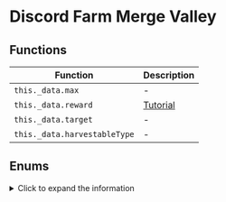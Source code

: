 # Discord Farm Merge Valley

## Functions
|Function|Description|
|--|--|
|`this._data.max`|-|
|`this._data.reward`|[Tutorial](https://youtu.be/P-pKHxkn9ZM?si=53LLLY5Wjlz-uYKj)|
|`this._data.target`|-|
|`this._data.harvestableType`|-|

## Enums

<details> 
  <summary>Click to expand the information</summary>
  
### Upgrade Card

<details> 
  <summary>Click to expand the information</summary>
  
|Enum|Status|Function|
|--|--|--|
|`"upgrade_card_1"`|`{"Reward": True, "Harvest": True}`|`this._data.harvestableType`|
|`"upgrade_card_2"`|`{"Reward": True, "Harvest": True}`|`this._data.harvestableType`|
|`"upgrade_card_3"`|`{"Reward": True, "Harvest": True}`|`this._data.harvestableType`|

</details>

### Reward

<details> 
  <summary>Click to expand the information</summary>
  
#### Items Reward
|Enum|Status|Function|
|--|--|--|
|`"coins"`|`{"Reward": True, "Collect": True}`|`this._data.reward`|
|`"gems"`|`{"Reward": True, "Collect": True}`|`this._data.reward`|
|`"crates"`|`{"Reward": True, "Collect": True}`|`this._data.reward`|
|`"energy"`|`{"Reward": True, "Collect": True}`|`this._data.reward`|
|`"tickets"`|`{"Reward": True, "Collect": True}`|`this._data.reward`|
  
#### Ingredients Reward
|Enum|Status|Function|
|--|--|--|
|`"wheat"`|`{"Reward": True, "Collect": True}`|`this._data.reward`|
|`"egg"`|`{"Reward": True, "Collect": True}`|`this._data.reward`|
|`"sunflower"`|`{"Reward": True, "Collect": True}`|`this._data.reward`|
|`"milk"`|`{"Reward": True, "Collect": True}`|`this._data.reward`|
|`"sugarcane"`|`{"Reward": True, "Collect": True}`|`this._data.reward`|
|`"bacon"`|`{"Reward": True, "Collect": True}`|`this._data.reward`|
|`"carrot"`|`{"Reward": True, "Collect": True}`|`this._data.reward`|
|`"goatmilk"`|`{"Reward": True, "Collect": True}`|`this._data.reward`|
|`"soybeans"`|`{"Reward": True, "Collect": True}`|`this._data.reward`|
|`"wool"`|`{"Reward": True, "Collect": True}`|`this._data.reward`|
|`"corn"`|`{"Reward": True, "Collect": True}`|`this._data.reward`|
|`"fur"`|`{"Reward": True, "Collect": True}`|`this._data.reward`|
|`"coffeebeans"`|`{"Reward": True, "Collect": True}`|`this._data.reward`|
|`"tomato"`|`{"Reward": True, "Collect": True}`|`this._data.reward`|
|`"avocado"`|`{"Reward": True, "Collect": True}`|`this._data.reward`|
|`"truffle"`|`{"Reward": True, "Collect": True}`|`this._data.reward`|

</details>

### Reward Spawn

<details> 
  <summary>Click to expand the information</summary>
  
#### Coin
|Enum|Status|Function|
|--|--|--|
|`"coin_1"`|`{"Reward": True, "Spawn": True}`|`this._data.target`|
|`"coin_2"`|`{"Reward": True, "Spawn": True}`|`this._data.target`|
|`"coin_3"`|`{"Reward": True, "Spawn": True}`|`this._data.target`|
|`"coin_4"`|`{"Reward": True, "Spawn": True}`|`this._data.target`|
|`"coin_5"`|`{"Reward": True, "Spawn": True}`|`this._data.target`|
|`"coin_6"`|`{"Reward": True, "Spawn": True}`|`this._data.target`|
|`"coin_7"`|`{"Reward": True, "Spawn": True}`|`this._data.target`|
|`"coin_8"`|`{"Reward": True, "Spawn": True}`|`this._data.target`|

#### Gems
|Enum|Status|Function|
|--|--|--|
|`"gem_1"`|`{"Reward": True, "Spawn": True}`|`this._data.target`|
|`"gem_2"`|`{"Reward": True, "Spawn": True}`|`this._data.target`|
|`"gem_3"`|`{"Reward": True, "Spawn": True}`|`this._data.target`|
|`"gem_4"`|`{"Reward": True, "Spawn": True}`|`this._data.target`|
|`"gem_5"`|`{"Reward": True, "Spawn": True}`|`this._data.target`|
|`"gem_6"`|`{"Reward": True, "Spawn": True}`|`this._data.target`|

#### Energy
  
|Enum|Status|Function|
|--|--|--|
|`"energy_1"`|`{"Reward": True, "Spawn": True}`|`this._data.target`|
|`"energy_2"`|`{"Reward": True, "Spawn": True}`|`this._data.target`|
|`"energy_3"`|`{"Reward": True, "Spawn": True}`|`this._data.target`|
|`"energy_4"`|`{"Reward": True, "Spawn": True}`|`this._data.target`|

</details>

### Plant Spawn

<details> 
  <summary>Click to expand the information</summary>
  
#### Wheat
|Enum|Status|Function|
|--|--|--|
|`"wheat_1"`|`{"Reward": True, "Spawn": True}`|`this._data.target`|
|`"wheat_2"`|`{"Reward": True, "Spawn": True}`|`this._data.target`|
|`"wheat_3"`|`{"Reward": True, "Spawn": True}`|`this._data.target`|
|`"wheat_4"`|`{"Reward": True, "Spawn": True}`|`this._data.target`|

#### Sugarcane
|Enum|Status|Function|
|--|--|--|
|`"sugarcane_1"`|`{"Reward": True, "Spawn": True}`|`this._data.target`|
|`"sugarcane_2"`|`{"Reward": True, "Spawn": True}`|`this._data.target`|
|`"sugarcane_3"`|`{"Reward": True, "Spawn": True}`|`this._data.target`|
|`"sugarcane_4"`|`{"Reward": True, "Spawn": True}`|`this._data.target`|

#### Carrot
|Enum|Status|Function|
|--|--|--|
|`"carrot_1"`|`{"Reward": True, "Spawn": True}`|`this._data.target`|
|`"carrot_2"`|`{"Reward": True, "Spawn": True}`|`this._data.target`|
|`"carrot_3"`|`{"Reward": True, "Spawn": True}`|`this._data.target`|
|`"carrot_4"`|`{"Reward": True, "Spawn": True}`|`this._data.target`|

#### Soybeans
|Enum|Status|Function|
|--|--|--|
|`"soybeans_1"`|`{"Reward": True, "Spawn": True}`|`this._data.target`|
|`"soybeans_2"`|`{"Reward": True, "Spawn": True}`|`this._data.target`|
|`"soybeans_3"`|`{"Reward": True, "Spawn": True}`|`this._data.target`|
|`"soybeans_4"`|`{"Reward": True, "Spawn": True}`|`this._data.target`|

#### Sunflower
|Enum|Status|Function|
|--|--|--|
|`"sunflower_1"`|`{"Reward": True, "Spawn": True}`|`this._data.target`|
|`"sunflower_2"`|`{"Reward": True, "Spawn": True}`|`this._data.target`|
|`"sunflower_3"`|`{"Reward": True, "Spawn": True}`|`this._data.target`|
|`"sunflower_4"`|`{"Reward": True, "Spawn": True}`|`this._data.target`|

#### Corn
|Enum|Status|Function|
|--|--|--|
|`"corn_1"`|`{"Reward": True, "Spawn": True}`|`this._data.target`|
|`"corn_2"`|`{"Reward": True, "Spawn": True}`|`this._data.target`|
|`"corn_3"`|`{"Reward": True, "Spawn": True}`|`this._data.target`|
|`"corn_4"`|`{"Reward": True, "Spawn": True}`|`this._data.target`|

#### Coffe
|Enum|Status|Function|
|--|--|--|
|`"coffee_1"`|`{"Reward": True, "Spawn": True}`|`this._data.target`|
|`"coffee_2"`|`{"Reward": True, "Spawn": True}`|`this._data.target`|
|`"coffee_3"`|`{"Reward": True, "Spawn": True}`|`this._data.target`|
|`"coffee_4"`|`{"Reward": True, "Spawn": True}`|`this._data.target`|

#### Tomato
|Enum|Status|Function|
|--|--|--|
|`"tomato_1"`|`{"Reward": True, "Spawn": True}`|`this._data.target`|
|`"tomato_2"`|`{"Reward": True, "Spawn": True}`|`this._data.target`|
|`"tomato_3"`|`{"Reward": True, "Spawn": True}`|`this._data.target`|
|`"tomato_4"`|`{"Reward": True, "Spawn": True}`|`this._data.target`|

#### Avocado
|Enum|Status|Function|
|--|--|--|
|`"avocado_1"`|`{"Reward": True, "Spawn": True}`|`this._data.target`|
|`"avocado_2"`|`{"Reward": True, "Spawn": True}`|`this._data.target`|
|`"avocado_3"`|`{"Reward": True, "Spawn": True}`|`this._data.target`|
|`"avocado_4"`|`{"Reward": True, "Spawn": True}`|`this._data.target`|

</details>

### Animal Spawn

<details> 
  <summary>Click to expand the information</summary>
  
#### Chicken
|Enum|Status|Function|
|--|--|--|
|`"chicken_1"`|`{"Reward": True, "Spawn": True}`|`this._data.target`|
|`"chicken_2"`|`{"Reward": True, "Spawn": True}`|`this._data.target`|
|`"chicken_3"`|`{"Reward": True, "Spawn": True}`|`this._data.target`|
|`"chicken_4"`|`{"Reward": True, "Spawn": True}`|`this._data.target`|

#### Cow
|Enum|Status|Function|
|--|--|--|
|`"cow_1"`|`{"Reward": True, "Spawn": True}`|`this._data.target`|
|`"cow_2"`|`{"Reward": True, "Spawn": True}`|`this._data.target`|
|`"cow_3"`|`{"Reward": True, "Spawn": True}`|`this._data.target`|
|`"cow_4"`|`{"Reward": True, "Spawn": True}`|`this._data.target`|

#### Goat
|Enum|Status|Function|
|--|--|--|
|`"goat_1"`|`{"Reward": True, "Spawn": True}`|`this._data.target`|
|`"goat_2"`|`{"Reward": True, "Spawn": True}`|`this._data.target`|
|`"goat_3"`|`{"Reward": True, "Spawn": True}`|`this._data.target`|
|`"goat_4"`|`{"Reward": True, "Spawn": True}`|`this._data.target`|

#### Pig
|Enum|Status|Function|
|--|--|--|
|`"pig_1"`|`{"Reward": True, "Spawn": True}`|`this._data.target`|
|`"pig_2"`|`{"Reward": True, "Spawn": True}`|`this._data.target`|
|`"pig_3"`|`{"Reward": True, "Spawn": True}`|`this._data.target`|
|`"pig_4"`|`{"Reward": True, "Spawn": True}`|`this._data.target`|

#### Sheep
|Enum|Status|Function|
|--|--|--|
|`"sheep_1"`|`{"Reward": True, "Spawn": True}`|`this._data.target`|
|`"sheep_2"`|`{"Reward": True, "Spawn": True}`|`this._data.target`|
|`"sheep_3"`|`{"Reward": True, "Spawn": True}`|`this._data.target`|
|`"sheep_4"`|`{"Reward": True, "Spawn": True}`|`this._data.target`|

#### Deer
|Enum|Status|Function|
|--|--|--|
|`"deer_1"`|`{"Reward": True, "Spawn": True}`|`this._data.target`|
|`"deer_2"`|`{"Reward": True, "Spawn": True}`|`this._data.target`|
|`"deer_3"`|`{"Reward": True, "Spawn": True}`|`this._data.target`|
|`"deer_4"`|`{"Reward": True, "Spawn": True}`|`this._data.target`|

#### Truffle Pig
|Enum|Status|Function|
|--|--|--|
|`"trufflepig_1"`|`{"Reward": True, "Spawn": True}`|`this._data.target`|
|`"trufflepig_2"`|`{"Reward": True, "Spawn": True}`|`this._data.target`|
|`"trufflepig_3"`|`{"Reward": True, "Spawn": True}`|`this._data.target`|
|`"trufflepig_4"`|`{"Reward": True, "Spawn": True}`|`this._data.target`|

</details>

### Addon Spawn

<details> 
  <summary>Click to expand the information</summary>
  
#### Stone Spawn
|Enum|Status|Function|
|--|--|--|
|`"stone_1"`|`{"Reward": True, "Spawn": True}`|`this._data.target`|
|`"stone_2"`|`{"Reward": True, "Spawn": True}`|`this._data.target`|
|`"stone_3"`|`{"Reward": True, "Spawn": True}`|`this._data.target`|
|`"stone_4"`|`{"Reward": True, "Spawn": True}`|`this._data.target`|
|`"stone_5"`|`{"Reward": True, "Spawn": True}`|`this._data.target`|
|`"stone_6"`|`{"Reward": True, "Spawn": True}`|`this._data.target`|
|`"stone_7"`|`{"Reward": True, "Spawn": True}`|`this._data.target`|
|`"stone_8"`|`{"Reward": True, "Spawn": True}`|`this._data.target`|

#### Wood Spawn
|Enum|Status|Function|
|--|--|--|
|`"wood_1"`|`{"Reward": True, "Spawn": True}`|`this._data.target`|
|`"wood_2"`|`{"Reward": True, "Spawn": True}`|`this._data.target`|
|`"wood_3"`|`{"Reward": True, "Spawn": True}`|`this._data.target`|
|`"wood_4"`|`{"Reward": True, "Spawn": True}`|`this._data.target`|
|`"wood_5"`|`{"Reward": True, "Spawn": True}`|`this._data.target`|
|`"wood_6"`|`{"Reward": True, "Spawn": True}`|`this._data.target`|
|`"wood_7"`|`{"Reward": True, "Spawn": True}`|`this._data.target`|
|`"wood_8"`|`{"Reward": True, "Spawn": True}`|`this._data.target`|

#### Tool Spawn
|Enum|Status|Function|
|--|--|--|
|`"tool_1"`|`{"Reward": True, "Spawn": True}`|`this._data.target`|
|`"tool_2"`|`{"Reward": True, "Spawn": True}`|`this._data.target`|
|`"tool_3"`|`{"Reward": True, "Spawn": True}`|`this._data.target`|
|`"tool_4"`|`{"Reward": True, "Spawn": True}`|`this._data.target`|
|`"tool_5"`|`{"Reward": True, "Spawn": True}`|`this._data.target`|
|`"tool_6"`|`{"Reward": True, "Spawn": True}`|`this._data.target`|
|`"tool_7"`|`{"Reward": True, "Spawn": True}`|`this._data.target`|
|`"tool_8"`|`{"Reward": True, "Spawn": True}`|`this._data.target`|
|`"tool_9"`|`{"Reward": True, "Spawn": True}`|`this._data.target`|
|`"tool_10"`|`{"Reward": True, "Spawn": True}`|`this._data.target`|

#### Greenhouse Spawn
|Enum|Status|Function|
|--|--|--|
|`"greenhouse_1"`|`{"Reward": True, "Spawn": True}`|`this._data.target`|
|`"greenhouse_2"`|`{"Reward": True, "Spawn": True}`|`this._data.target`|
|`"greenhouse_3"`|`{"Reward": True, "Spawn": True}`|`this._data.target`|
|`"greenhouse_4"`|`{"Reward": True, "Spawn": True}`|`this._data.target`|
|`"greenhouse_5"`|`{"Reward": True, "Spawn": True}`|`this._data.target`|
|`"greenhouse_6"`|`{"Reward": True, "Spawn": True}`|`this._data.target`|
|`"greenhouse_7"`|`{"Reward": True, "Spawn": True}`|`this._data.target`|
|`"greenhouse_8"`|`{"Reward": True, "Spawn": True}`|`this._data.target`|
|`"greenhouse_9"`|`{"Reward": True, "Spawn": True}`|`this._data.target`|
|`"greenhouse_10"`|`{"Reward": True, "Spawn": True}`|`this._data.target`|
|`"greenhouse_11"`|`{"Reward": True, "Spawn": True}`|`this._data.target`|
|`"greenhouse"`|`{"Reward": True, "Spawn": True}`|`this._data.target`|

#### Decorative Spawn
|Enum|Status|Function|
|--|--|--|
|`"decorative_toilet"`|`{"Reward": True, "Spawn": True}`|`this._data.target`|
|`"decorative_windmill"`|`{"Reward": True, "Spawn": True}`|`this._data.target`|
|`"decorative_chickencoop"`|`{"Reward": True, "Spawn": True}`|`this._data.target`|
|`"decorative_doghouse"`|`{"Reward": True, "Spawn": True}`|`this._data.target`|
|`"decorative_farmhouse"`|`{"Reward": True, "Spawn": True}`|`this._data.target`|
|`"decorative_feedingtrough"`|`{"Reward": True, "Spawn": True}`|`this._data.target`|
|`"decorative_birdshouse"`|`{"Reward": True, "Spawn": True}`|`this._data.target`|
|`"decorative_barn"`|`{"Reward": True, "Spawn": True}`|`this._data.target`|
|`"decorative_flowerpots"`|`{"Reward": True, "Spawn": True}`|`this._data.target`|
|`"decorative_fountain"`|`{"Reward": True, "Spawn": True}`|`this._data.target`|
|`"decorative_haywagon"`|`{"Reward": True, "Spawn": True}`|`this._data.target`|
|`"decorative_lamppost"`|`{"Reward": True, "Spawn": True}`|`this._data.target`|
|`"decorative_milktank"`|`{"Reward": True, "Spawn": True}`|`this._data.target`|
|`"decorative_picknicktable"`|`{"Reward": True, "Spawn": True}`|`this._data.target`|
|`"decorative_shed"`|`{"Reward": True, "Spawn": True}`|`this._data.target`|
|`"decorative_silo"`|`{"Reward": True, "Spawn": True}`|`this._data.target`|
|`"decorative_stoneflowerpot"`|`{"Reward": True, "Spawn": True}`|`this._data.target`|
|`"decorative_watertower"`|`{"Reward": True, "Spawn": True}`|`this._data.target`|
|`"decorative_well"`|`{"Reward": True, "Spawn": True}`|`this._data.target`|
|`"flower_1"`|`{"Reward": True, "Spawn": True}`|`this._data.target`|
|`"flower_2"`|`{"Reward": True, "Spawn": True}`|`this._data.target`|
|`"flower_3"`|`{"Reward": True, "Spawn": True}`|`this._data.target`|
|`"flower_5"`|`{"Reward": True, "Spawn": True}`|`this._data.target`|
|`"flower_4"`|`{"Reward": True, "Spawn": True}`|`this._data.target`|
|`"flower_6"`|`{"Reward": True, "Spawn": True}`|`this._data.target`|
|`"flower_7"`|`{"Reward": True, "Spawn": True}`|`this._data.target`|
|`"flower_8"`|`{"Reward": True, "Spawn": True}`|`this._data.target`|
|`"flower_9"`|`{"Reward": True, "Spawn": True}`|`this._data.target`|
|`"flower_10"`|`{"Reward": True, "Spawn": True}`|`this._data.target`|

#### Decorative Christmas Spawn
|Enum|Status|Function|
|--|--|--|
|`"decorative_christmas_candygate"`|`{"Reward": True, "Spawn": True}`|`this._data.target`|
|`"decorative_christmas_elfteddy"`|`{"Reward": True, "Spawn": True}`|`this._data.target`|
|`"decorative_christmas_elfmail"`|`{"Reward": True, "Spawn": True}`|`this._data.target`|
|`"decorative_christmas_fireplace"`|`{"Reward": True, "Spawn": True}`|`this._data.target`|
|`"decorative_christmas_gift01"`|`{"Reward": True, "Spawn": True}`|`this._data.target`|
|`"decorative_christmas_elftrain"`|`{"Reward": True, "Spawn": True}`|`this._data.target`|
|`"decorative_christmas_gift02"`|`{"Reward": True, "Spawn": True}`|`this._data.target`|
|`"decorative_christmas_gingerbell"`|`{"Reward": True, "Spawn": True}`|`this._data.target`|
|`"decorative_christmas_gingerbreadhouse"`|`{"Reward": True, "Spawn": True}`|`this._data.target`|
|`"decorative_christmas_gift03"`|`{"Reward": True, "Spawn": True}`|`this._data.target`|
|`"decorative_christmas_santagift"`|`{"Reward": True, "Spawn": True}`|`this._data.target`|
|`"decorative_christmas_nutcracker"`|`{"Reward": True, "Spawn": True}`|`this._data.target`|
|`"decorative_christmas_gingerbreadsnow"`|`{"Reward": True, "Spawn": True}`|`this._data.target`|
|`"decorative_christmas_santamail"`|`{"Reward": True, "Spawn": True}`|`this._data.target`|
|`"decorative_christmas_sleigh"`|`{"Reward": True, "Spawn": True}`|`this._data.target`|
|`"decorative_christmas_snowdinner"`|`{"Reward": True, "Spawn": True}`|`this._data.target`|
|`"decorative_christmas_snowcaroling"`|`{"Reward": True, "Spawn": True}`|`this._data.target`|
|`"decorative_christmas_snowfight"`|`{"Reward": True, "Spawn": True}`|`this._data.target`|
|`"decorative_christmas_snowgifting"`|`{"Reward": True, "Spawn": True}`|`this._data.target`|
|`"decorative_christmas_gingerbreadhousesmall"`|`{"Reward": True, "Spawn": True}`|`this._data.target`|
|`"decorative_christmas_snowglobe"`|`{"Reward": True, "Spawn": True}`|`this._data.target`|
|`"decorative_christmas_snowjello"`|`{"Reward": True, "Spawn": True}`|`this._data.target`|
|`"decorative_christmas_snowlantern"`|`{"Reward": True, "Spawn": True}`|`this._data.target`|
|`"decorative_christmas_snowtelescope"`|`{"Reward": True, "Spawn": True}`|`this._data.target`|
|`"decorative_christmas_snowreindeer"`|`{"Reward": True, "Spawn": True}`|`this._data.target`|
|`"decorative_christmas_treebig"`|`{"Reward": True, "Spawn": True}`|`this._data.target`|

#### Decorative Halloween Spawn
|Enum|Status|Function|
|--|--|--|
|`"decorative_halloween_blackcat"`|`{"Reward": True, "Spawn": True}`|`this._data.target`|
|`"decorative_halloween_cauldron"`|`{"Reward": True, "Spawn": True}`|`this._data.target`|
|`"decorative_halloween_grave01"`|`{"Reward": True, "Spawn": True}`|`this._data.target`|
|`"decorative_halloween_grave02"`|`{"Reward": True, "Spawn": True}`|`this._data.target`|
|`"decorative_halloween_grandfatherclock"`|`{"Reward": True, "Spawn": True}`|`this._data.target`|
|`"decorative_halloween_ghosts"`|`{"Reward": True, "Spawn": True}`|`this._data.target`|
|`"decorative_halloween_graveyard"`|`{"Reward": True, "Spawn": True}`|`this._data.target`|
|`"decorative_halloween_hauntedhouse"`|`{"Reward": True, "Spawn": True}`|`this._data.target`|
|`"decorative_halloween_pumpkinpatchbig"`|`{"Reward": True, "Spawn": True}`|`this._data.target`|
|`"decorative_halloween_pumpkins01"`|`{"Reward": True, "Spawn": True}`|`this._data.target`|
|`"decorative_halloween_pumpkins02"`|`{"Reward": True, "Spawn": True}`|`this._data.target`|
|`"decorative_halloween_pumpkins03"`|`{"Reward": True, "Spawn": True}`|`this._data.target`|
|`"decorative_halloween_pumpkins04"`|`{"Reward": True, "Spawn": True}`|`this._data.target`|
|`"decorative_halloween_skeletonbench"`|`{"Reward": True, "Spawn": True}`|`this._data.target`|
|`"decorative_halloween_skeletoncarousel"`|`{"Reward": True, "Spawn": True}`|`this._data.target`|
|`"decorative_halloween_skeletonpicnic"`|`{"Reward": True, "Spawn": True}`|`this._data.target`|
|`"decorative_halloween_treeface"`|`{"Reward": True, "Spawn": True}`|`this._data.target`|
|`"decorative_halloween_skullaltar"`|`{"Reward": True, "Spawn": True}`|`this._data.target`|
|`"decorative_halloween_well"`|`{"Reward": True, "Spawn": True}`|`this._data.target`|

</details>

</details>
